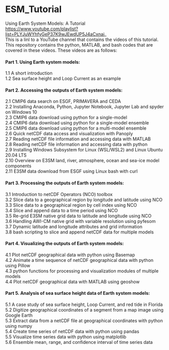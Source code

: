 # ESM_Tutorial
Using Earth System Models: A Tutorial <br>
https://www.youtube.com/playlist?list=PLYJuWYhfyGeP37K9wJEwdUP5J4aCxnai_ <br>
This is a linl to a YouTube channel that contains the videos of this tutorial. This repository contains the python, MATLAB, and bash codes that are covered in these videos. These videos are as follows:

#### Part 1. Using Earth system models:<br>
1.1 A short introduction<br>
1.2 Sea surface height and Loop Current as an example<br>
 
#### Part 2. Accessing the outputs of Earth system models:
2.1 CMIP6 data search on ESGF, PRIMAVERA and CEDA <br>
2.2 Installing Anaconda, Python, Jupyter Notebook, Jupyter Lab and spyder on Windows 10<br>
2.3 CMIP6 data download using python for a single-model<br>
2.4 CMIP6 data download using python for a single-model ensemble <br>
2.5 CMIP6 data download using python for a multi-model ensemble <br>
2.6 Quick netCDF data access and visualization with Panoply <br>
2.7 Reading netCDF file information and accessing data with MATLAB <br>
2.8 Reading netCDF file information and accessing data with python <br>
2.9 Installing Windows Subsystem for Linux (WSL/WSL2) and Linux Ubuntu 20.04 LTS <br>
2.10 Overview on E3SM land, river, atmosphere, ocean and sea-ice model components <br>
2.11 E3SM data download from ESGF using Linux bash with curl <br>

#### Part 3. Processing the outputs of Earth system models:<br>
3.1 Introduction to netCDF Operators (NCO) toolbox <br>
3.2 Slice data to a geographical region by longitude and latitude using NCO <br>
3.3 Slice data to a geographical region by cell index using NCO <br>
3.4 Slice and append data to a time period using NCO <br>
3.5 Re-grid E3SM native grid data to latitude and longitude using NCO <br>
3.6 Handling AWI-CM native grid with variable resolution using pyfesom <br>
3.7 Dynamic latitude and longitude attributes and grid information <br>
3.8 bash scripting to slice and append netCDF data for multiple models <br>

#### Part 4. Visualizing the outputs of Earth system models:<br>
4.1 Plot netCDF geographical data with python using Basemap <br>
4.2 Animate a time sequence of netCDF geographical data with python using Pillow <br>
4.3 python functions for processing and visualization modules of multiple models <br>
4.4 Plot netCDF geographical data with MATLAB using geoshow <br>

#### Part 5. Analysis of sea surface height data of Earth system models:<br>
5.1 A case study of sea surface height, Loop Current, and red tide in Florida <br>
5.2 Digitize geographical coordinates of a segment from a map image using Google Earth <br>
5.3 Extract data from a netCDF file at geographical coordinates with python using numpy <br>
5.4 Create time series of netCDF data with python using pandas <br>
5.5 Visualize time series data with python using matplotlib <br>
5.6 Ensemble mean, range, and confidence interval of time series data <br>
